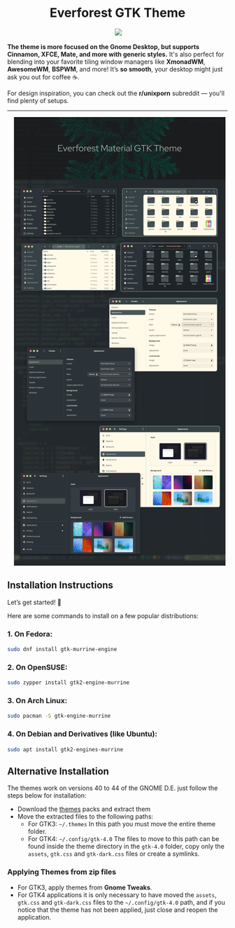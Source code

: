 <h1 align="center">Everforest GTK Theme</h1>
<p align="center">
  <img alt"Linux Logo" = src="https://img.shields.io/badge/OS-Linux-FCC624?style=for-the-badge&logo=linux&logoColor=yelow"/>
  <img alt"CSS Logo" src="https://img.shields.io/badge/Style-CSS-blue?style=for-the-badge&logo=css3&logoColor=blue"/>

**The theme is more focused on the Gnome Desktop, but supports Cinnamon, XFCE, Mate, and more with generic styles.** It's also perfect for blending into your favorite tiling window managers like **XmonadWM**, **AwesomeWM**, **BSPWM**, and more! It’s **so smooth**, your desktop might just ask you out for coffee ☕.

For design inspiration, you can check out the **r/unixporn** subreddit — you'll find plenty of setups.

---

![alt image](https://github.com/Aneerudh17/EverForest-Dark/blob/main/preview.png)

## Installation Instructions

Let’s get started! 🌿

Here are some commands to install on a few popular distributions:

### 1. On **Fedora**:

```bash
sudo dnf install gtk-murrine-engine
```
### 2. On **OpenSUSE**:

```bash
sudo zypper install gtk2-engine-murrine
```
### 3. On **Arch Linux**:
```bash
sudo pacman -S gtk-engine-murrine
```
### 4. On **Debian and Derivatives (like Ubuntu)**:
```bash
sudo apt install gtk2-engines-murrine
```
## Alternative Installation

The themes work on versions 40 to 44 of the GNOME D.E. just follow the steps below for installation:

- Download the [themes](https://www.pling.com/u/fkorpsvart) packs and extract them
- Move the extracted files to the following paths:
  - For GTK3: `~/.themes` In this path you must move the entire theme folder.
  - For GTK4: `~/.config/gtk-4.0` The files to move to this path can be found inside the theme directory in the `gtk-4.0` folder,
    copy only the `assets`, `gtk.css` and `gtk-dark.css` files or create a symlinks.

### Applying Themes from zip files

- For GTK3, apply themes from **Gnome Tweaks**.
- For GTK4 applications it is only necessary to have moved the `assets`, `gtk.css` and `gtk-dark.css` files to the `~/.config/gtk-4.0` path,
  and if you notice that the theme has not been applied, just close and reopen the application.
